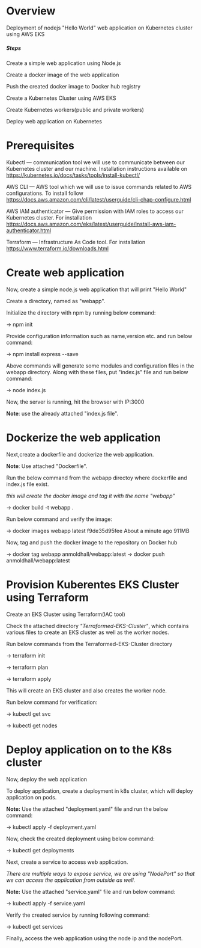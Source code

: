 # Overview

Deployment of nodejs "Hello World" web application on Kubernetes cluster using AWS EKS

##### Steps
Create a simple web application using Node.js

Create a docker image of the web application

Push the created docker image to Docker hub registry

Create a Kubernetes Cluster using AWS EKS

Create Kubernetes workers(public and private workers)

Deploy web application on Kubernetes

# Prerequisites
Kubectl — communication tool we will use to communicate between our Kubernetes cluster and our machine. Installation instructions available on https://kubernetes.io/docs/tasks/tools/install-kubectl/

AWS CLI — AWS tool which we will use to issue commands related to AWS configurations. To install follow https://docs.aws.amazon.com/cli/latest/userguide/cli-chap-configure.html

AWS IAM authenticator — Give permission with IAM roles to access our Kubernetes cluster. For installation https://docs.aws.amazon.com/eks/latest/userguide/install-aws-iam-authenticator.html

Terraform — Infrastructure As Code tool. For installation https://www.terraform.io/downloads.html

# Create web application
Now, create a simple node.js web application that will print "Hello World"

Create a directory, named as "webapp".

Initialize the directory with npm by running below command:

-> npm init

Provide configuration information such as name,version etc. and run below command:

-> npm install express --save

Above commands will generate some modules and configuration files in the webapp directory. Along with these files, put "index.js" file and run below command:

-> node index.js

Now, the server is running, hit the browser with IP:3000

**Note**: use the already attached "index.js file".

# Dockerize the web application

Next,create a dockerfile and dockerize the web application.

**Note**: Use attached "Dockerfile".

Run the below command from the webapp directoy where dockerfile and index.js file exist.

*this will create the docker image and tag it with the name "webapp"*

-> docker build -t webapp .

 Run below command and verify the image:

-> docker images
webapp     latest              f9de35d95fee        About a minute ago   911MB


Now, tag and push the docker image to the repository on Docker hub

-> docker tag webapp anmoldhall/webapp:latest
-> docker push anmoldhall/webapp:latest

# Provision Kuberentes EKS Cluster using Terraform

Create an EKS Cluster using Terraform(IAC tool)

Check the attached directory *"Terraformed-EKS-Cluster"*, which contains various files to create an EKS cluster as well as the worker nodes.

Run below commands from the Terraformed-EKS-Cluster directory

-> terraform init

-> terraform plan

-> terraform apply

This will create an EKS cluster and also creates the worker node.

Run below command for verification:

-> kubectl get svc

-> kubectl get nodes

# Deploy application on to the K8s cluster

Now, deploy the web application

To deploy application, create a deployment in k8s cluster, which will deploy application on pods.

**Note:** Use the attached "deployment.yaml" file and run the below command:

-> kubectl apply -f deployment.yaml

Now, check the created deployment using below command:

-> kubectl get deployments

Next, create a service to access web application.

*There are multiple ways to expose service, we are using "NodePort" so that we can access the application from outside as well.*

 **Note:** Use the attached "service.yaml" file and run below command:
 
-> kubectl apply -f service.yaml

Verify the created service by running following command:

-> kubectl get services

Finally, access the web application using the node ip and the nodePort.
